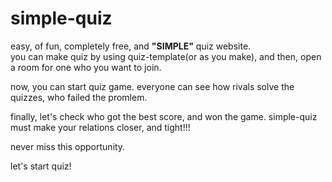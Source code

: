 # simple-quiz

easy, of fun, completely free, and **"SIMPLE"** quiz website.  
you can make quiz by using quiz-template(or as you make), and then, open a room for one who you want to join.

now, you can start quiz game.
everyone can see how rivals solve the quizzes, who failed the promlem.

finally, let's check who got the best score, and won the game.
simple-quiz must make your relations closer, and tight!!!

never miss this opportunity.

let's start quiz!
